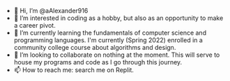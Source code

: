 - 👋 Hi, I’m @aAlexander916
- 👀 I’m interested in coding as a hobby, but also as an opportunity to make a career pivot.
- 🌱 I’m currently learning the fundamentals of computer science and programming languages. I'm currently (Spring 2022) enrolled in a community college course about algorithms and design.
- 💞️ I’m looking to collaborate on nothing at the moment. This will serve to house my programs and code as I go through this journey.
- 📫 How to reach me: search me on Replit.

<!---
aAlexander916/aAlexander916 is a ✨ special ✨ repository because its `README.md` (this file) appears on your GitHub profile.
You can click the Preview link to take a look at your changes.
--->
